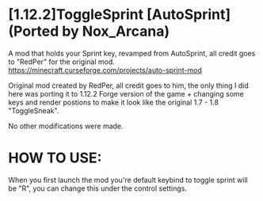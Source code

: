 # [1.12.2]ToggleSprint [AutoSprint] (Ported by Nox_Arcana)
A mod that holds your Sprint key, revamped from AutoSprint, all credit goes to "RedPer" for the original mod.
https://minecraft.curseforge.com/projects/auto-sprint-mod



Original mod created by RedPer, all credit goes to him, the only thing I did here was porting it to 1.12.2 Forge version of the game + changing some keys and render postions to make it look like the original 1.7 - 1.8 "ToggleSneak".

No other modifications were made.


# HOW TO USE:

When you first launch the mod you're default keybind to toggle sprint will be "R", you can change this under the control settings.
